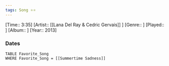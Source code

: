 ```yaml
---
tags: Song ⭐⭐ 
---
```

[Time:: 3:35]
[Artist:: [[Lana Del Ray & Cedric Gervais]] ]
[Genre:: ]
[Played:: ]
[Album:: ]
[Year:: 2013]
### Dates
````dataview
TABLE Favorite_Song
WHERE Favorite_Song = [[Summertime Sadness]]
````